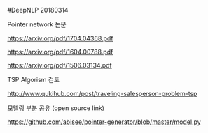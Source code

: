 
#DeepNLP 20180314

Pointer network 논문 
  
  https://arxiv.org/pdf/1704.04368.pdf


  https://arxiv.org/pdf/1604.00788.pdf


  https://arxiv.org/pdf/1506.03134.pdf


TSP Algorism 검토


  http://www.qukihub.com/post/traveling-salesperson-problem-tsp


모델링 부분 공유 (open source link)
  
  
  https://github.com/abisee/pointer-generator/blob/master/model.py


